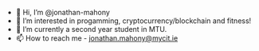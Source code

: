- 👋 Hi, I’m @jonathan-mahony
- 👀 I’m interested in progamming, cryptocurrency/blockchain and fitness!
- 🌱 I’m currently a second year student in MTU.
- 📫 How to reach me - jonathan.mahony@mycit.ie


